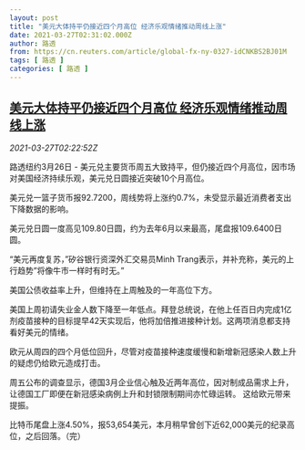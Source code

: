 ```yaml
---
layout: post
title: "美元大体持平仍接近四个月高位 经济乐观情绪推动周线上涨"
date: 2021-03-27T02:31:02.000Z
author: 路透
from: https://cn.reuters.com/article/global-fx-ny-0327-idCNKBS2BJ01M
tags: [ 路透 ]
categories: [ 路透 ]
---
```

<!--1616812262000-->
[美元大体持平仍接近四个月高位 经济乐观情绪推动周线上涨](https://cn.reuters.com/article/global-fx-ny-0327-idCNKBS2BJ01M)
------

<div>
<div><i>2021-03-27T02:22:52Z</i></div><p>路透纽约3月26日 - 美元兑主要货币周五大致持平，但仍接近四个月高位，因市场对美国经济持续乐观，美元兑日圆接近突破10个月高位。</p><p>美元兑一篮子货币报92.7200，周线势将上涨约0.7%，未受显示最近消费者支出下降数据的影响。</p><p>美元兑日圆一度高见109.80日圆，约为去年6月以来最高，尾盘报109.6400日圆。</p><p>“美元再度复苏，”矽谷银行资深外汇交易员Minh Trang表示，并补充称，美元的上行趋势”将像牛市一样时有时无。”</p><p>美国公债收益率上升，但维持在上周触及的一年高位下方。</p><p>美国上周初请失业金人数下降至一年低点。拜登总统说，在他上任百日内完成1亿剂疫苗接种的目标提早42天实现后，他将加倍推进接种计划。这两项消息都支持看好美元的情绪。</p><p>欧元从周四的四个月低位回升，尽管对疫苗接种速度缓慢和新增新冠感染人数上升的疑虑仍给欧元造成打击。</p><p>周五公布的调查显示，德国3月企业信心触及近两年高位，因对制成品需求上升，让德国工厂即便在新冠感染病例上升和封锁限制期间亦忙碌运转。 这给欧元带来提振。</p><p>比特币尾盘上涨4.50%，报53,654美元，本月稍早曾创下近62,000美元的纪录高位，之后回落。（完）</p>
</div>
